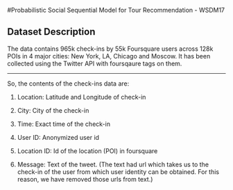 #Probabilistic Social Sequential Model for Tour Recommendation - WSDM17 

## Dataset Description

The data contains 965k check-ins by 55k Foursquare users across 128k POIs in 4 major cities: New York, LA, Chicago and Moscow. 
It has been collected using the Twitter API with foursqaure tags on them. 

----------------------------------------------------------------------------------------------------------------------
So, the contents of the check-ins data are:

1. Location: Latitude and Longitude of check-in

2. City: City of the check-in

3. Time: Exact time of the check-in

4. User ID: Anonymized user id

5. Location ID: Id of the location (POI) in foursquare

6. Message: Text of the tweet. (The text had url which takes us to the check-in of the user from which user identity can be obtained. For this reason, we have removed those urls from text.)
